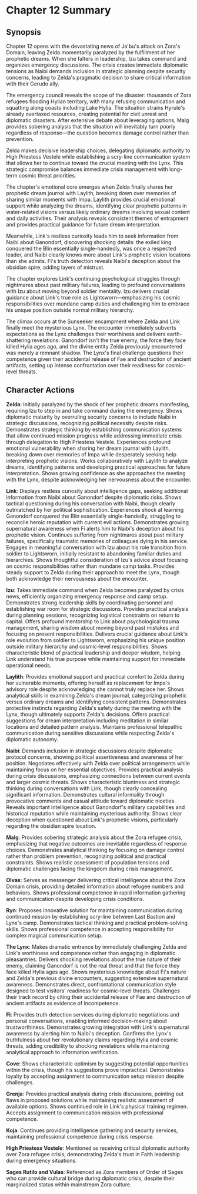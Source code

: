 # Chapter 12 Summary

## Synopsis

Chapter 12 opens with the devastating news of Ja'bu's attack on Zora's Domain, leaving Zelda momentarily paralyzed by the fulfillment of her prophetic dreams. When she falters in leadership, Izu takes command and organizes emergency discussions. The crisis creates immediate diplomatic tensions as Naibi demands inclusion in strategic planning despite security concerns, leading to Zelda's pragmatic decision to share critical information with their Gerudo ally.

The emergency council reveals the scope of the disaster: thousands of Zora refugees flooding Hylian territory, with many refusing communication and squatting along coasts including Lake Hylia. The situation strains Hyrule's already overtaxed resources, creating potential for civil unrest and diplomatic disasters. After extensive debate about leveraging options, Malg provides sobering analysis that the situation will inevitably turn poorly regardless of response—the question becomes damage control rather than prevention.

Zelda makes decisive leadership choices, delegating diplomatic authority to High Priestess Vestele while establishing a scry-line communication system that allows her to continue toward the crucial meeting with the Lynx. This strategic compromise balances immediate crisis management with long-term cosmic threat priorities.

The chapter's emotional core emerges when Zelda finally shares her prophetic dream journal with Laylith, breaking down over memories of sharing similar moments with Impa. Laylith provides crucial emotional support while analyzing the dreams, identifying clear prophetic patterns in water-related visions versus likely ordinary dreams involving sexual content and daily activities. Their analysis reveals consistent themes of entrapment and provides practical guidance for future dream interpretation.

Meanwhile, Link's restless curiosity leads him to seek information from Naibi about Ganondorf, discovering shocking details: the exiled king conquered the Blin essentially single-handedly, was once a respected leader, and Naibi clearly knows more about Link's prophetic vision locations than she admits. Fi's truth detection reveals Naibi's deception about the obsidian spire, adding layers of mistrust.

The chapter explores Link's continuing psychological struggles through nightmares about past military failures, leading to profound conversations with Izu about moving beyond soldier mentality. Izu delivers crucial guidance about Link's true role as Lightsworn—emphasizing his cosmic responsibilities over mundane camp duties and challenging him to embrace his unique position outside normal military hierarchy.

The climax occurs at the Sunseeker encampment where Zelda and Link finally meet the mysterious Lynx. The encounter immediately subverts expectations as the Lynx challenges their worthiness and delivers earth-shattering revelations: Ganondorf isn't the true enemy, the force they face killed Hylia ages ago, and the divine entity Zelda previously encountered was merely a remnant shadow. The Lynx's final challenge questions their competence given their accidental release of Fae and destruction of ancient artifacts, setting up intense confrontation over their readiness for cosmic-level threats.

## Character Actions

**Zelda**: Initially paralyzed by the shock of her prophetic dreams manifesting, requiring Izu to step in and take command during the emergency. Shows diplomatic maturity by overruling security concerns to include Naibi in strategic discussions, recognizing political necessity despite risks. Demonstrates strategic thinking by establishing communication systems that allow continued mission progress while addressing immediate crisis through delegation to High Priestess Vestele. Experiences profound emotional vulnerability when sharing her dream journal with Laylith, breaking down over memories of Impa while desperately seeking help interpreting prophetic visions. Works collaboratively with Laylith to analyze dreams, identifying patterns and developing practical approaches for future interpretation. Shows growing confidence as she approaches the meeting with the Lynx, despite acknowledging her nervousness about the encounter.

**Link**: Displays restless curiosity about intelligence gaps, seeking additional information from Naibi about Ganondorf despite diplomatic risks. Shows tactical questioning during his conversation with Naibi, though clearly outmatched by her political sophistication. Experiences shock at learning Ganondorf conquered the Blin essentially single-handedly, struggling to reconcile heroic reputation with current evil actions. Demonstrates growing supernatural awareness when Fi alerts him to Naibi's deception about his prophetic vision. Continues suffering from nightmares about past military failures, specifically traumatic memories of colleagues dying in his service. Engages in meaningful conversation with Izu about his role transition from soldier to Lightsworn, initially resistant to abandoning familiar duties and hierarchies. Shows thoughtful consideration of Izu's advice about focusing on cosmic responsibilities rather than mundane camp tasks. Provides steady support to Zelda during their approach to meet the Lynx, though both acknowledge their nervousness about the encounter.

**Izu**: Takes immediate command when Zelda becomes paralyzed by crisis news, efficiently organizing emergency response and camp setup. Demonstrates strong leadership skills by coordinating personnel and establishing war room for strategic discussions. Provides practical analysis during planning sessions, recognizing logistical constraints on return to capital. Offers profound mentorship to Link about psychological trauma management, sharing wisdom about moving beyond past mistakes and focusing on present responsibilities. Delivers crucial guidance about Link's role evolution from soldier to Lightsworn, emphasizing his unique position outside military hierarchy and cosmic-level responsibilities. Shows characteristic blend of practical leadership and deeper wisdom, helping Link understand his true purpose while maintaining support for immediate operational needs.

**Laylith**: Provides emotional support and practical comfort to Zelda during her vulnerable moments, offering herself as replacement for Impa's advisory role despite acknowledging she cannot truly replace her. Shows analytical skills in examining Zelda's dream journal, categorizing prophetic versus ordinary dreams and identifying consistent patterns. Demonstrates protective instincts regarding Zelda's safety during the meeting with the Lynx, though ultimately supports Zelda's decisions. Offers practical suggestions for dream interpretation including meditation in similar locations and detailed pattern analysis. Maintains professional telepathic communication during sensitive discussions while respecting Zelda's diplomatic autonomy.

**Naibi**: Demands inclusion in strategic discussions despite diplomatic protocol concerns, showing political assertiveness and awareness of her position. Negotiates effectively with Zelda over political arrangements while maintaining focus on her essential objectives. Provides practical analysis during crisis discussions, emphasizing connections between current events and larger cosmic threats. Shows characteristic bluntness and strategic thinking during conversations with Link, though clearly concealing significant information. Demonstrates cultural informality through provocative comments and casual attitude toward diplomatic niceties. Reveals important intelligence about Ganondorf's military capabilities and historical reputation while maintaining mysterious authority. Shows clear deception when questioned about Link's prophetic visions, particularly regarding the obsidian spire location.

**Malg**: Provides sobering strategic analysis about the Zora refugee crisis, emphasizing that negative outcomes are inevitable regardless of response choices. Demonstrates analytical thinking by focusing on damage control rather than problem prevention, recognizing political and practical constraints. Shows realistic assessment of population tensions and diplomatic challenges facing the kingdom during crisis management.

**Olvas**: Serves as messenger delivering critical intelligence about the Zora Domain crisis, providing detailed information about refugee numbers and behaviors. Shows professional competence in rapid information gathering and communication despite developing crisis conditions.

**Ryn**: Proposes innovative solution for maintaining communication during continued mission by establishing scry-line between Last Bastion and Lynx's camp. Demonstrates tactical thinking and practical problem-solving skills. Shows professional competence in accepting responsibility for complex magical communication setup.

**The Lynx**: Makes dramatic entrance by immediately challenging Zelda and Link's worthiness and competence rather than engaging in diplomatic pleasantries. Delivers shocking revelations about the true nature of their enemy, claiming Ganondorf is not the real threat and that the force they face killed Hylia ages ago. Shows mysterious knowledge about Fi's nature and Zelda's previous divine encounters, suggesting extensive supernatural awareness. Demonstrates direct, confrontational communication style designed to test visitors' readiness for cosmic-level threats. Challenges their track record by citing their accidental release of Fae and destruction of ancient artifacts as evidence of incompetence.

**Fi**: Provides truth detection services during diplomatic negotiations and personal conversations, enabling informed decision-making about trustworthiness. Demonstrates growing integration with Link's supernatural awareness by alerting him to Naibi's deception. Confirms the Lynx's truthfulness about her revolutionary claims regarding Hylia and cosmic threats, adding credibility to shocking revelations while maintaining analytical approach to information verification.

**Cove**: Shows characteristic optimism by suggesting potential opportunities within the crisis, though his suggestions prove impractical. Demonstrates loyalty by accepting assignment to communication setup mission despite challenges.

**Grenja**: Provides practical analysis during crisis discussions, pointing out flaws in proposed solutions while maintaining realistic assessment of available options. Shows continued role in Link's physical training regimen. Accepts assignment to communication mission with professional competence.

**Koja**: Continues providing intelligence gathering and security services, maintaining professional competence during crisis response.

**High Priestess Vestele**: Mentioned as receiving critical diplomatic authority over Zora refugee crisis, demonstrating Zelda's trust in Faith leadership during emergency situations.

**Sages Rutilo and Vulas**: Referenced as Zora members of Order of Sages who can provide cultural bridge during diplomatic crisis, despite their marginalized status within mainstream Zora culture.
